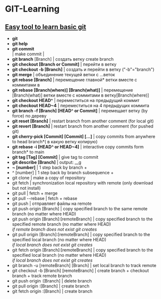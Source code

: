 # GIT-Learning
[Easy tool to learn basic git](https://learngitbranching.js.org/?locale=en_US&DEMO=)<br>
---
- **git**<br>
- **git help**<br>
- **git commit**<br>                              | make commit |<br>
- **git branch** [Branch]                         | создать ветку create branch<br>
- **git checkout [Branch or Commit]**             | перейти в ветку<br>
- **git checkout -b [Branch]**                        | создать и перейти в ветку ("-b"="branch") <br>
- **git merge**                                       | объединение текущей ветки с ...веток<br>  
- **git rebase [Branch]**                             | перемещение главной* ветки вместе с коммитами в<br>
- **git rebase [Branch(where)] [Branch(what)]**       | перемещение [Branch(what)] ветки вместе с коммитами в ветку[Branch(where)]<br>
- **git checkout HEAD^**                              | переместиться на предыдущий коммит<br>
- **git checkout HEAD~4**                            | переместиться на 4 предыдущих коммита<br>
- **git branch -f [Branch] [HEAD^ or Commit]**        | перемещает ветку (by force) по дереву<br>
- **git reset [Branch]**                              | restart branch from another comment (for local git)<br>
- **git revert [Branch]**                             | restart branch from another comment (for pushed git)<br>
- **git cherry-pick [Commit] [Commit] [...]**         | copy commits from anywhere to head branch*( в какую ветку копирую)<br>
- **git rebase -i [HEAD^ or HEAD~4]**                 | interactive copy commits form branch* to main<br>
- **git tag [Tag] [Commit]**                          | give tag to commit<br>
- **git describe [Branch]**                           | output: <tag>_<numCommits>_g<hash><br>
- <strong>~ [number]</strong>                                    | 1 step back by branch +<br>
- ^ [number]                                      | 1 step back by branch subsequence +<br>
- git clone                                       | make a copy of repository<br>
- git fetch                                       | synchronization local repository with remote (only download but not install)<br>
- git pull                                        | fetch + merge<br>
- git pull --rebase                               | fetch + rebase<br>
- git push                                        | отправляет файлы на remote<br>
- git push origin [Branch]                        | copy specified branch to the same remote branch (no matter where HEAD)<br>
- git push origin [Branch]:[remoteBranch]         | copy specified branch to the specified remote branch (no matter where HEAD) <br>
                                                *if remote branch does not exist git creates*<br>
- git pull origin [Branch]:[remoteBranch]         | copy specified branch to the specified local branch (no matter where HEAD) <br>
                                                *if local branch does not exist git creates*<br>
- git fetch origin [Branch]:[remoteBranch]        | copy specified branch to the specified local branch (no matter where HEAD) <br>
                                                *if local branch does not exist git creates*<br>
- git branch -u [remoteBranch] [Branch]           | set local branch to track remote<br>
- git checkout -b [Branch] [remoteBranch]         | create branch + checkout branch + track remote branch<br>
- git push origin :[Branch]                       | delete branch<br>
- git pull origin :[Branch]                       | create branch<br>
- git fetch origin :[Branch]                      | create branch<br>

